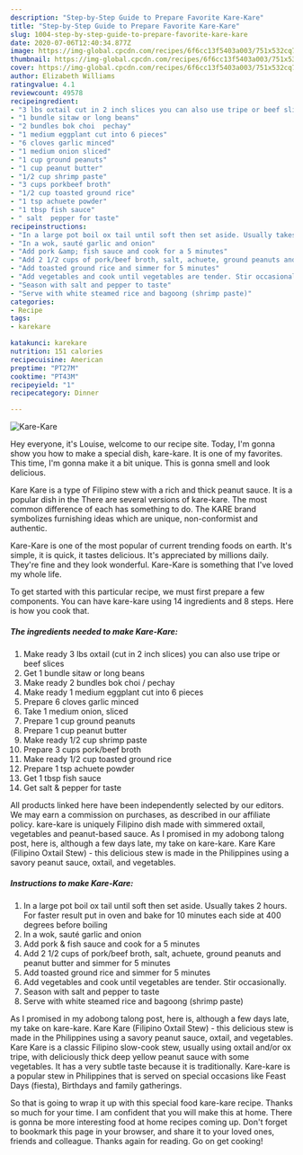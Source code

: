 ```yaml
---
description: "Step-by-Step Guide to Prepare Favorite Kare-Kare"
title: "Step-by-Step Guide to Prepare Favorite Kare-Kare"
slug: 1004-step-by-step-guide-to-prepare-favorite-kare-kare
date: 2020-07-06T12:40:34.877Z
image: https://img-global.cpcdn.com/recipes/6f6cc13f5403a003/751x532cq70/kare-kare-recipe-main-photo.jpg
thumbnail: https://img-global.cpcdn.com/recipes/6f6cc13f5403a003/751x532cq70/kare-kare-recipe-main-photo.jpg
cover: https://img-global.cpcdn.com/recipes/6f6cc13f5403a003/751x532cq70/kare-kare-recipe-main-photo.jpg
author: Elizabeth Williams
ratingvalue: 4.1
reviewcount: 49578
recipeingredient:
- "3 lbs oxtail cut in 2 inch slices you can also use tripe or beef slices"
- "1 bundle sitaw or long beans"
- "2 bundles bok choi  pechay"
- "1 medium eggplant cut into 6 pieces"
- "6 cloves garlic minced"
- "1 medium onion sliced"
- "1 cup ground peanuts"
- "1 cup peanut butter"
- "1/2 cup shrimp paste"
- "3 cups porkbeef broth"
- "1/2 cup toasted ground rice"
- "1 tsp achuete powder"
- "1 tbsp fish sauce"
- " salt  pepper for taste"
recipeinstructions:
- "In a large pot boil ox tail until soft then set aside. Usually takes 2 hours. For faster result put in oven and bake for 10 minutes each side at 400 degrees before boiling"
- "In a wok, sauté garlic and onion"
- "Add pork &amp; fish sauce and cook for a 5 minutes"
- "Add 2 1/2 cups of pork/beef broth, salt, achuete, ground peanuts and peanut butter and simmer for 5 minutes"
- "Add toasted ground rice and simmer for 5 minutes"
- "Add vegetables and cook until vegetables are tender. Stir occasionally."
- "Season with salt and pepper to taste"
- "Serve with white steamed rice and bagoong (shrimp paste)"
categories:
- Recipe
tags:
- karekare

katakunci: karekare 
nutrition: 151 calories
recipecuisine: American
preptime: "PT27M"
cooktime: "PT43M"
recipeyield: "1"
recipecategory: Dinner

---
```



![Kare-Kare](https://img-global.cpcdn.com/recipes/6f6cc13f5403a003/751x532cq70/kare-kare-recipe-main-photo.jpg)

Hey everyone, it's Louise, welcome to our recipe site. Today, I'm gonna show you how to make a special dish, kare-kare. It is one of my favorites. This time, I'm gonna make it a bit unique. This is gonna smell and look delicious.

Kare Kare is a type of Filipino stew with a rich and thick peanut sauce. It is a popular dish in the There are several versions of kare-kare. The most common difference of each has something to do. The KARE brand symbolizes furnishing ideas which are unique, non-conformist and authentic.

Kare-Kare is one of the most popular of current trending foods on earth. It's simple, it is quick, it tastes delicious. It's appreciated by millions daily. They're fine and they look wonderful. Kare-Kare is something that I've loved my whole life.


To get started with this particular recipe, we must first prepare a few components. You can have kare-kare using 14 ingredients and 8 steps. Here is how you cook that.

<!--inarticleads1-->

##### The ingredients needed to make Kare-Kare:

1. Make ready 3 lbs oxtail (cut in 2 inch slices) you can also use tripe or beef slices
1. Get 1 bundle sitaw or long beans
1. Make ready 2 bundles bok choi / pechay
1. Make ready 1 medium eggplant cut into 6 pieces
1. Prepare 6 cloves garlic minced
1. Take 1 medium onion, sliced
1. Prepare 1 cup ground peanuts
1. Prepare 1 cup peanut butter
1. Make ready 1/2 cup shrimp paste
1. Prepare 3 cups pork/beef broth
1. Make ready 1/2 cup toasted ground rice
1. Prepare 1 tsp achuete powder
1. Get 1 tbsp fish sauce
1. Get  salt &amp; pepper for taste


All products linked here have been independently selected by our editors. We may earn a commission on purchases, as described in our affiliate policy. kare-kare is uniquely Filipino dish made with simmered oxtail, vegetables and peanut-based sauce. As I promised in my adobong talong post, here is, although a few days late, my take on kare-kare. Kare Kare (Filipino Oxtail Stew) - this delicious stew is made in the Philippines using a savory peanut sauce, oxtail, and vegetables. 

<!--inarticleads2-->

##### Instructions to make Kare-Kare:

1. In a large pot boil ox tail until soft then set aside. Usually takes 2 hours. For faster result put in oven and bake for 10 minutes each side at 400 degrees before boiling
1. In a wok, sauté garlic and onion
1. Add pork &amp; fish sauce and cook for a 5 minutes
1. Add 2 1/2 cups of pork/beef broth, salt, achuete, ground peanuts and peanut butter and simmer for 5 minutes
1. Add toasted ground rice and simmer for 5 minutes
1. Add vegetables and cook until vegetables are tender. Stir occasionally.
1. Season with salt and pepper to taste
1. Serve with white steamed rice and bagoong (shrimp paste)


As I promised in my adobong talong post, here is, although a few days late, my take on kare-kare. Kare Kare (Filipino Oxtail Stew) - this delicious stew is made in the Philippines using a savory peanut sauce, oxtail, and vegetables. Kare Kare is a classic Filipino slow-cook stew, usually using oxtail and/or ox tripe, with deliciously thick deep yellow peanut sauce with some vegetables. It has a very subtle taste because it is traditionally. Kare-kare is a popular stew in Philippines that is served on special occasions like Feast Days (fiesta), Birthdays and family gatherings. 

So that is going to wrap it up with this special food kare-kare recipe. Thanks so much for your time. I am confident that you will make this at home. There is gonna be more interesting food at home recipes coming up. Don't forget to bookmark this page in your browser, and share it to your loved ones, friends and colleague. Thanks again for reading. Go on get cooking!
